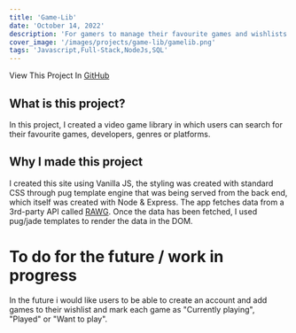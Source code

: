 ```yaml
---
title: 'Game-Lib'
date: 'October 14, 2022'
description: 'For gamers to manage their favourite games and wishlists.'
cover_image: '/images/projects/game-lib/gamelib.png'
tags: 'Javascript,Full-Stack,NodeJs,SQL'
---
```

View This Project In [GitHub](https://github.com/DomDevs2000/GameLib)

## What is this project?
In this project, I created a video game library in which users can search for their favourite games, developers, genres
or platforms.

## Why I made this project
 I created this site using Vanilla JS, the styling was created with standard CSS through pug template engine that was
 being served from the back end, which itself was created with Node & Express. The app fetches data from a 3rd-party API
 called [RAWG](https://rawg.io/apidocs). Once the data has been fetched,  I used pug/jade templates to render the data 
 in the DOM. 

# To do for the future / work in progress
In the future i would like users to be able to create an account and add games to their wishlist and mark each game as
"Currently playing", "Played" or "Want to play".
